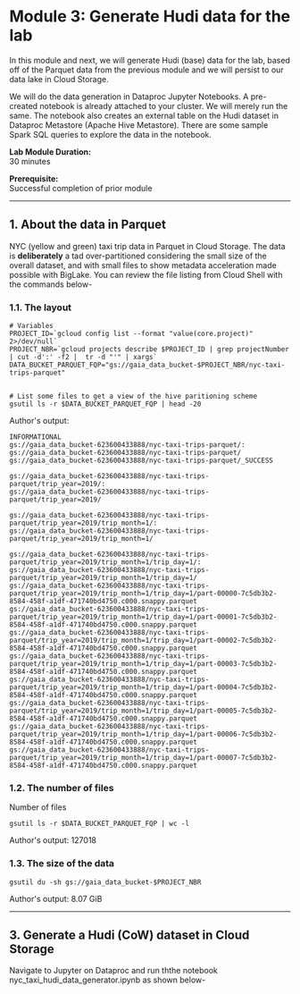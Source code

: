 # Module 3: Generate Hudi data for the lab

In this module and next, we will generate Hudi (base) data for the lab, based off of the Parquet data from the previous module and we will persist to our data lake in Cloud Storage.

We will do the data generation in Dataproc Jupyter Notebooks. A pre-created notebook is already attached to your cluster. We will merely run the same. The notebook also creates an external table on the Hudi dataset in Dataproc Metastore (Apache Hive Metastore). There are some sample Spark SQL queries to explore the data in the notebook.
   
**Lab Module Duration:** <br>
30 minutes 

**Prerequisite:** <br>
Successful completion of prior module

<hr>

## 1. About the data in Parquet

NYC (yellow and green) taxi trip data in Parquet in Cloud Storage. The data is **deliberately** a tad over-partitioned considering the small size of the overall dataset, and with small files to show metadata acceleration made possible with BigLake. You can review the file listing from Cloud Shell with the commands below-


### 1.1. The layout
```
# Variables
PROJECT_ID=`gcloud config list --format "value(core.project)" 2>/dev/null`
PROJECT_NBR=`gcloud projects describe $PROJECT_ID | grep projectNumber | cut -d':' -f2 |  tr -d "'" | xargs`
DATA_BUCKET_PARQUET_FQP="gs://gaia_data_bucket-$PROJECT_NBR/nyc-taxi-trips-parquet"


# List some files to get a view of the hive paritioning scheme
gsutil ls -r $DATA_BUCKET_PARQUET_FQP | head -20
```
Author's output:
```
INFORMATIONAL
gs://gaia_data_bucket-623600433888/nyc-taxi-trips-parquet/:
gs://gaia_data_bucket-623600433888/nyc-taxi-trips-parquet/
gs://gaia_data_bucket-623600433888/nyc-taxi-trips-parquet/_SUCCESS

gs://gaia_data_bucket-623600433888/nyc-taxi-trips-parquet/trip_year=2019/:
gs://gaia_data_bucket-623600433888/nyc-taxi-trips-parquet/trip_year=2019/

gs://gaia_data_bucket-623600433888/nyc-taxi-trips-parquet/trip_year=2019/trip_month=1/:
gs://gaia_data_bucket-623600433888/nyc-taxi-trips-parquet/trip_year=2019/trip_month=1/

gs://gaia_data_bucket-623600433888/nyc-taxi-trips-parquet/trip_year=2019/trip_month=1/trip_day=1/:
gs://gaia_data_bucket-623600433888/nyc-taxi-trips-parquet/trip_year=2019/trip_month=1/trip_day=1/
gs://gaia_data_bucket-623600433888/nyc-taxi-trips-parquet/trip_year=2019/trip_month=1/trip_day=1/part-00000-7c5db3b2-8584-458f-a1df-471740bd4750.c000.snappy.parquet
gs://gaia_data_bucket-623600433888/nyc-taxi-trips-parquet/trip_year=2019/trip_month=1/trip_day=1/part-00001-7c5db3b2-8584-458f-a1df-471740bd4750.c000.snappy.parquet
gs://gaia_data_bucket-623600433888/nyc-taxi-trips-parquet/trip_year=2019/trip_month=1/trip_day=1/part-00002-7c5db3b2-8584-458f-a1df-471740bd4750.c000.snappy.parquet
gs://gaia_data_bucket-623600433888/nyc-taxi-trips-parquet/trip_year=2019/trip_month=1/trip_day=1/part-00003-7c5db3b2-8584-458f-a1df-471740bd4750.c000.snappy.parquet
gs://gaia_data_bucket-623600433888/nyc-taxi-trips-parquet/trip_year=2019/trip_month=1/trip_day=1/part-00004-7c5db3b2-8584-458f-a1df-471740bd4750.c000.snappy.parquet
gs://gaia_data_bucket-623600433888/nyc-taxi-trips-parquet/trip_year=2019/trip_month=1/trip_day=1/part-00005-7c5db3b2-8584-458f-a1df-471740bd4750.c000.snappy.parquet
gs://gaia_data_bucket-623600433888/nyc-taxi-trips-parquet/trip_year=2019/trip_month=1/trip_day=1/part-00006-7c5db3b2-8584-458f-a1df-471740bd4750.c000.snappy.parquet
gs://gaia_data_bucket-623600433888/nyc-taxi-trips-parquet/trip_year=2019/trip_month=1/trip_day=1/part-00007-7c5db3b2-8584-458f-a1df-471740bd4750.c000.snappy.parquet
```

### 1.2. The number of files
Number of files
```
gsutil ls -r $DATA_BUCKET_PARQUET_FQP | wc -l
```

Author's output: 127018

### 1.3. The size of the data
```
gsutil du -sh gs://gaia_data_bucket-$PROJECT_NBR
```

Author's output: 8.07 GiB

<hr>

## 3. Generate a Hudi (CoW) dataset in Cloud Storage

Navigate to Jupyter on Dataproc and run ththe notebook nyc_taxi_hudi_data_generator.ipynb as shown below-

